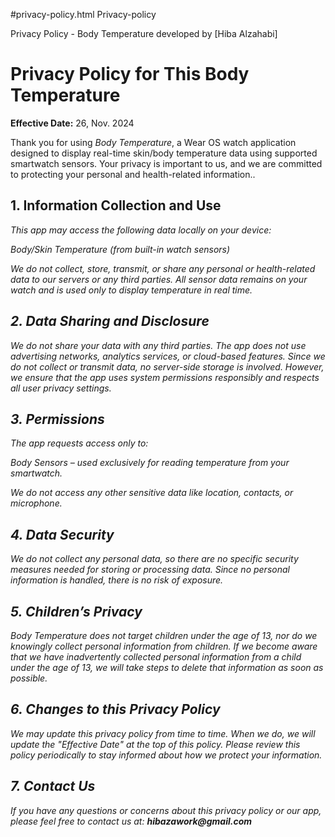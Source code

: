 #privacy-policy.html
Privacy-policy
<!DOCTYPE html>
<html lang="en">
<head>
    <meta charset="UTF-8">
    <meta name="viewport" content="width=device-width, initial-scale=1.0">
    Privacy Policy - Body Temperature developed by [Hiba Alzahabi]
</head>
<body>
    <h1>Privacy Policy for This Body Temperature</h1>
    <p><strong>Effective Date:</strong> 26, Nov. 2024</p>
    <p>Thank you for using <em>Body Temperature</em>, a Wear OS watch application designed to display real-time skin/body temperature data using supported smartwatch sensors. Your privacy is important to us, and we are committed to protecting your personal and health-related information..</p>
   

   
  <h2>1. Information Collection and Use</h2>
    <p><em>This app may access the following data locally on your device:

Body/Skin Temperature (from built-in watch sensors)

We do not collect, store, transmit, or share any personal or health-related data to our servers or any third parties. All sensor data remains on your watch and is used only to display temperature in real time.

</p> 

  <h2>2. Data Sharing and Disclosure</h2>
    <p> We do not share your data with any third parties. The app does not use advertising networks, analytics services, or cloud-based features.
    Since we do not collect or transmit data, no server-side storage is involved. However, we ensure that the app uses system permissions responsibly and respects all user privacy settings.</p>

   <h2>3. Permissions</h2>
    <p>The app requests access only to:

Body Sensors – used exclusively for reading temperature from your smartwatch.

We do not access any other sensitive data like location, contacts, or microphone.



</p>

   <h2>4. Data Security</h2>
    <p>We do not collect any personal data, so there are no specific security measures needed for storing or processing data. Since no personal information is handled, there is no risk of exposure.</p>

  <h2>5. Children’s Privacy</h2>
    <p><em>Body Temperature</em> does not target children under the age of 13, nor do we knowingly collect personal information from children. If we become aware that we have inadvertently collected personal information from a child under the age of 13, we will take steps to delete that information as soon as possible.</p>

   <h2>6. Changes to this Privacy Policy</h2>
    <p>We may update this privacy policy from time to time. When we do, we will update the "Effective Date" at the top of this policy. Please review this policy periodically to stay informed about how we protect your information.</p>

   <h2>7. Contact Us</h2>
    <p>If you have any questions or concerns about this privacy policy or our app, please feel free to contact us at:  
    <strong>hibazawork@gmail.com</strong></p>
</body>
</html>
